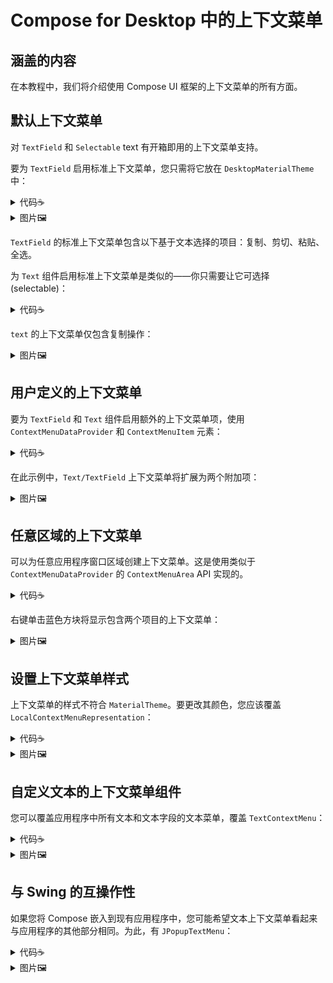 # Compose for Desktop 中的上下文菜单

## 涵盖的内容

在本教程中，我们将介绍使用 Compose UI 框架的上下文菜单的所有方面。

## 默认上下文菜单

对 `TextField` 和 `Selectable` text 有开箱即用的上下文菜单支持。

要为 `TextField` 启用标准上下文菜单，您只需将它放在 `DesktopMaterialTheme` 中：

<details><summary>代码☕️</summary>

```kotlin
import androidx.compose.material.Text
import androidx.compose.material.TextField
import androidx.compose.runtime.mutableStateOf
import androidx.compose.runtime.remember
import androidx.compose.ui.window.singleWindowApplication

fun main() = singleWindowApplication(title = "Context menu") {
    val text = remember { mutableStateOf("Hello!") }
    TextField(
        value = text.value,
        onValueChange = { text.value = it },
        label = { Text(text = "Input") }
    )
}
```

</details>

<details><summary>图片🖼️</summary>

![context-menu-textfield](https://user-images.githubusercontent.com/5963351/190021028-c207164d-df04-4294-ad8f-da3106c16fb6.png)

</details>

`TextField` 的标准上下文菜单包含以下基于文本选择的项目：复制、剪切、粘贴、全选。

为 `Text` 组件启用标准上下文菜单是类似的——你只需要让它可选择(selectable)：

<details><summary>代码☕️</summary><p>

```kotlin
import androidx.compose.foundation.text.selection.SelectionContainer
import androidx.compose.material.Text
import androidx.compose.ui.window.singleWindowApplication

fun main() = singleWindowApplication(title = "Context menu") {
    SelectionContainer {
        Text("Hello World!")
    }
}
```

</p></details>

`text` 的上下文菜单仅包含复制操作：

<details><summary>图片🖼️</summary>

![context-menu-text](https://user-images.githubusercontent.com/5963351/190020951-0cc539a2-f698-4e2b-bc20-9d4aa1b11c6f.png)

</details>

## 用户定义的上下文菜单

要为 `TextField` 和 `Text` 组件启用额外的上下文菜单项，使用 `ContextMenuDataProvider` 和 `ContextMenuItem` 元素：

<details><summary>代码☕️</summary><p>

```kotlin
import androidx.compose.foundation.ContextMenuDataProvider
import androidx.compose.foundation.ContextMenuItem
import androidx.compose.foundation.layout.Column
import androidx.compose.foundation.layout.Spacer
import androidx.compose.foundation.layout.height
import androidx.compose.foundation.text.selection.SelectionContainer
import androidx.compose.material.Text
import androidx.compose.material.TextField
import androidx.compose.runtime.mutableStateOf
import androidx.compose.runtime.remember
import androidx.compose.ui.Modifier
import androidx.compose.ui.unit.dp
import androidx.compose.ui.window.singleWindowApplication

fun main() = singleWindowApplication(title = "Context menu") {
    val text = remember { mutableStateOf("Hello!") }
    Column {
        ContextMenuDataProvider(
            items = {
                listOf(
                    ContextMenuItem("User-defined Action") {/*do something here*/ },
                    ContextMenuItem("Another user-defined action") {/*do something else*/ }
                )
            }
        ) {
            TextField(
                value = text.value,
                onValueChange = { text.value = it },
                label = { Text(text = "Input") }
            )

            Spacer(Modifier.height(16.dp))

            SelectionContainer {
                Text("Hello World!")
            }
        }
    }
}
```

</p></details>

在此示例中，`Text/TextField` 上下文菜单将扩展为两个附加项：

<details><summary>图片🖼️</summary>

![context-menu-user-defined](https://user-images.githubusercontent.com/5963351/190020831-9b87b191-a351-4f70-a726-d5a53577ad53.png)

</details>

## 任意区域的上下文菜单

可以为任意应用程序窗口区域创建上下文菜单。这是使用类似于 `ContextMenuDataProvider` 的 `ContextMenuArea` API 实现的。

<details><summary>代码☕️</summary><p>

```kotlin
import androidx.compose.foundation.ContextMenuArea
import androidx.compose.foundation.ContextMenuItem
import androidx.compose.foundation.background
import androidx.compose.foundation.layout.Box
import androidx.compose.foundation.layout.height
import androidx.compose.foundation.layout.width
import androidx.compose.ui.Modifier
import androidx.compose.ui.graphics.Color
import androidx.compose.ui.unit.dp
import androidx.compose.ui.window.singleWindowApplication

fun main() = singleWindowApplication(title = "Context menu") {
    ContextMenuArea(items = {
        listOf(
            ContextMenuItem("User-defined Action") {/*do something here*/},
            ContextMenuItem("Another user-defined action") {/*do something else*/}
        )
    }) {
        Box(modifier = Modifier.background(Color.Blue).height(100.dp).width(100.dp))
    }
}
```

</p></details>

右键单击蓝色方块将显示包含两个项目的上下文菜单：

<details><summary>图片🖼️</summary>

![contextMenuArea](https://user-images.githubusercontent.com/5963351/190020592-15e851f8-e356-413c-b5c3-225393712292.png)

</details>

## 设置上下文菜单样式

上下文菜单的样式不符合 `MaterialTheme`。要更改其颜色，您应该覆盖 `LocalContextMenuRepresentation`：

<details><summary>代码☕️</summary><p>

```kotlin
import androidx.compose.foundation.DarkDefaultContextMenuRepresentation
import androidx.compose.foundation.LightDefaultContextMenuRepresentation
import androidx.compose.foundation.LocalContextMenuRepresentation
import androidx.compose.foundation.isSystemInDarkTheme
import androidx.compose.foundation.layout.Box
import androidx.compose.foundation.layout.fillMaxSize
import androidx.compose.material.MaterialTheme
import androidx.compose.material.Surface
import androidx.compose.material.TextField
import androidx.compose.material.darkColors
import androidx.compose.material.lightColors
import androidx.compose.runtime.CompositionLocalProvider
import androidx.compose.runtime.getValue
import androidx.compose.runtime.mutableStateOf
import androidx.compose.runtime.remember
import androidx.compose.runtime.setValue
import androidx.compose.ui.Modifier
import androidx.compose.ui.window.singleWindowApplication

fun main() = singleWindowApplication {
    isSystemInDarkTheme()
    MaterialTheme(
        colors = if (isSystemInDarkTheme()) darkColors() else lightColors()
    ) {
        val contextMenuRepresentation = if (isSystemInDarkTheme()) {
            DarkDefaultContextMenuRepresentation
        } else {
            LightDefaultContextMenuRepresentation
        }
        CompositionLocalProvider(LocalContextMenuRepresentation provides contextMenuRepresentation) {
            Surface(Modifier.fillMaxSize()) {
                Box {
                    var value by remember { mutableStateOf("") }
                    TextField(value, { value = it })
                }
            }
        }
    }
}
```

</p></details>

<details><summary>图片🖼️</summary>

![context-menu-style](https://user-images.githubusercontent.com/5963351/190514663-d345a0ba-0b4c-4920-b6cd-743a753d7d83.png)

</details>

## 自定义文本的上下文菜单组件

您可以覆盖应用程序中所有文本和文本字段的文本菜单，覆盖 `TextContextMenu`：

<details><summary>代码☕️</summary><p>

```kotlin
import androidx.compose.foundation.ContextMenuDataProvider
import androidx.compose.foundation.ContextMenuItem
import androidx.compose.foundation.ContextMenuState
import androidx.compose.foundation.ExperimentalFoundationApi
import androidx.compose.foundation.layout.Column
import androidx.compose.foundation.text.LocalTextContextMenu
import androidx.compose.foundation.text.TextContextMenu
import androidx.compose.foundation.text.selection.SelectionContainer
import androidx.compose.material.Text
import androidx.compose.material.TextField
import androidx.compose.runtime.Composable
import androidx.compose.runtime.CompositionLocalProvider
import androidx.compose.runtime.getValue
import androidx.compose.runtime.mutableStateOf
import androidx.compose.runtime.remember
import androidx.compose.runtime.setValue
import androidx.compose.ui.awt.ComposePanel
import androidx.compose.ui.platform.LocalUriHandler
import androidx.compose.ui.text.AnnotatedString
import java.awt.Dimension
import java.net.URLEncoder
import java.nio.charset.Charset
import javax.swing.JFrame
import javax.swing.SwingUtilities

fun main() = SwingUtilities.invokeLater {
    val panel = ComposePanel()
    panel.setContent {
        CustomTextMenuProvider {
            Column {
                SelectionContainer {
                    Text("Hello, Compose!")
                }

                var text by remember { mutableStateOf("") }

                TextField(text, { text = it })
            }
        }
    }

    val window = JFrame()
    window.contentPane.add(panel)
    window.size = Dimension(800, 600)
    window.isVisible = true
}

@OptIn(ExperimentalFoundationApi::class)
@Composable
fun CustomTextMenuProvider(content: @Composable () -> Unit) {
    val textMenu = LocalTextContextMenu.current
    val uriHandler = LocalUriHandler.current
    CompositionLocalProvider(
        LocalTextContextMenu provides object : TextContextMenu {
            @Composable
            override fun Area(
                textManager: TextContextMenu.TextManager,
                state: ContextMenuState,
                content: @Composable () -> Unit
            ) {
                // Here we reuse the original TextContextMenu, but add an additional item to item on the bottom.
                ContextMenuDataProvider({
                    val shortText = textManager.selectedText.crop()
                    if (shortText.isNotEmpty()) {
                        val encoded = URLEncoder.encode(shortText, Charset.defaultCharset())
                        listOf(ContextMenuItem("Search $shortText") {
                            uriHandler.openUri("https://google.com/search?q=$encoded")
                        })
                    } else {
                        emptyList()
                    }
                }) {
                    textMenu.Area(textManager, state, content = content)
                }
            }
        },
        content = content
    )
}

private fun AnnotatedString.crop() = if (length <= 5) toString() else "${take(5)}..."
```

</p></details>

<details><summary>图片🖼️</summary>

![custom-text-context-menu](https://user-images.githubusercontent.com/5963351/190509388-92cff018-2880-4cfe-95c4-4c023ecac09d.png)

</details>

## 与 Swing 的互操作性

如果您将 Compose 嵌入到现有应用程序中，您可能希望文本上下文菜单看起来与应用程序的其他部分相同。为此，有 `JPopupTextMenu`：

<details><summary>代码☕️</summary><p>

```kotlin
import androidx.compose.foundation.ExperimentalFoundationApi
import androidx.compose.foundation.layout.Column
import androidx.compose.foundation.text.JPopupTextMenu
import androidx.compose.foundation.text.LocalTextContextMenu
import androidx.compose.foundation.text.selection.SelectionContainer
import androidx.compose.material.Text
import androidx.compose.material.TextField
import androidx.compose.runtime.Composable
import androidx.compose.runtime.CompositionLocalProvider
import androidx.compose.runtime.getValue
import androidx.compose.runtime.mutableStateOf
import androidx.compose.runtime.remember
import androidx.compose.runtime.setValue
import androidx.compose.ui.awt.ComposePanel
import androidx.compose.ui.platform.LocalLocalization
import java.awt.Color
import java.awt.Component
import java.awt.Dimension
import java.awt.Graphics
import java.awt.event.KeyEvent
import java.awt.event.KeyEvent.CTRL_DOWN_MASK
import java.awt.event.KeyEvent.META_DOWN_MASK
import javax.swing.Icon
import javax.swing.JFrame
import javax.swing.JMenuItem
import javax.swing.JPopupMenu
import javax.swing.KeyStroke.getKeyStroke
import javax.swing.SwingUtilities
import org.jetbrains.skiko.hostOs

fun main() = SwingUtilities.invokeLater {
val panel = ComposePanel()
panel.setContent {
JPopupTextMenuProvider(panel) {
Column {
SelectionContainer {
Text("Hello, Compose!")
}

                var text by remember { mutableStateOf("") }

                TextField(text, { text = it })
            }
        }
    }

    val window = JFrame()
    window.contentPane.add(panel)
    window.size = Dimension(800, 600)
    window.isVisible = true
}

@OptIn(ExperimentalFoundationApi::class)
@Composable
fun JPopupTextMenuProvider(owner: Component, content: @Composable () -> Unit) {
val localization = LocalLocalization.current
CompositionLocalProvider(
LocalTextContextMenu provides JPopupTextMenu(owner) { textManager, items ->
JPopupMenu().apply {
textManager.cut?.also {
add(
swingItem(localization.cut, Color.RED, KeyEvent.VK_X, it)
)
}
textManager.copy?.also {
add(
swingItem(localization.copy, Color.GREEN, KeyEvent.VK_C, it)
)
}
textManager.paste?.also {
add(
swingItem(localization.paste, Color.BLUE, KeyEvent.VK_V, it)
)
}
textManager.selectAll?.also {
add(JPopupMenu.Separator())
add(
swingItem(localization.selectAll, Color.BLACK, KeyEvent.VK_A, it)
)
}

                // Here we add other items that can be defined additionaly in the other places of the application via ContextMenuDataProvider
                for (item in items) {
                    add(
                        JMenuItem(item.label).apply {
                            addActionListener { item.onClick() }
                        }
                    )
                }
            }
        },
        content = content
    )
}

private fun swingItem(
label: String,
color: Color,
key: Int,
onClick: () -> Unit
) = JMenuItem(label).apply {
icon = circleIcon(color)
accelerator = getKeyStroke(key, if (hostOs.isMacOS) META_DOWN_MASK else CTRL_DOWN_MASK)
addActionListener { onClick() }
}

private fun circleIcon(color: Color) = object : Icon {
override fun paintIcon(c: Component?, g: Graphics, x: Int, y: Int) {
g.create().apply {
this.color = color
translate(16, 2)
fillOval(0, 0, 16, 16)
}
}

    override fun getIconWidth() = 16

    override fun getIconHeight() = 16
}
```

</p></details>

<details><summary>图片🖼️</summary>

![context-menu-by-swing](https://user-images.githubusercontent.com/5963351/191312702-f455ab2c-4c47-4e11-b615-fc67af1af3f9.png)

</details>